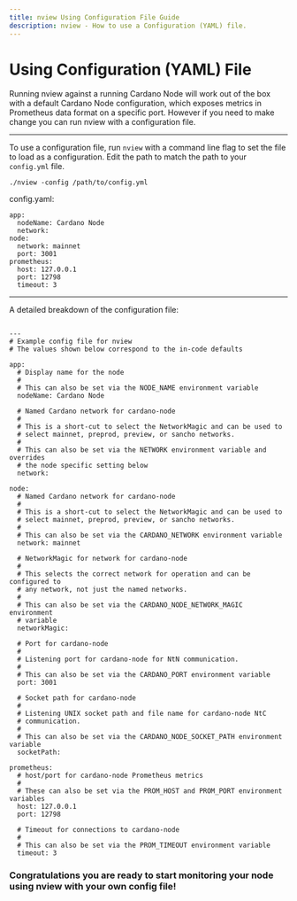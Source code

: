 ```yaml
---
title: nview Using Configuration File Guide
description: nview - How to use a Configuration (YAML) file.
---
```


# Using Configuration (YAML) File

Running nview against a running Cardano Node will work out of the box with a default Cardano Node configuration, which exposes metrics in Prometheus data format on a specific port. However if you need to make change you can run nview with a configuration file.

***

To use a configuration file, run `nview` with a command line flag to set the file to load as a configuration. Edit the path to match the path to your `config.yml` file.

```
./nview -config /path/to/config.yml
```

config.yaml:

```
app:
  nodeName: Cardano Node
  network:
node:
  network: mainnet
  port: 3001
prometheus:
  host: 127.0.0.1
  port: 12798
  timeout: 3
```

***

A detailed breakdown of the configuration file:

```

---
# Example config file for nview
# The values shown below correspond to the in-code defaults

app:
  # Display name for the node
  #
  # This can also be set via the NODE_NAME environment variable
  nodeName: Cardano Node

  # Named Cardano network for cardano-node
  #
  # This is a short-cut to select the NetworkMagic and can be used to
  # select mainnet, preprod, preview, or sancho networks.
  #
  # This can also be set via the NETWORK environment variable and overrides
  # the node specific setting below
  network:

node:
  # Named Cardano network for cardano-node
  #
  # This is a short-cut to select the NetworkMagic and can be used to
  # select mainnet, preprod, preview, or sancho networks.
  #
  # This can also be set via the CARDANO_NETWORK environment variable
  network: mainnet

  # NetworkMagic for network for cardano-node
  #
  # This selects the correct network for operation and can be configured to
  # any network, not just the named networks.
  #
  # This can also be set via the CARDANO_NODE_NETWORK_MAGIC environment
  # variable
  networkMagic:

  # Port for cardano-node
  #
  # Listening port for cardano-node for NtN communication.
  #
  # This can also be set via the CARDANO_PORT environment variable
  port: 3001

  # Socket path for cardano-node
  #
  # Listening UNIX socket path and file name for cardano-node NtC
  # communication.
  #
  # This can also be set via the CARDANO_NODE_SOCKET_PATH environment variable
  socketPath:

prometheus:
  # host/port for cardano-node Prometheus metrics
  #
  # These can also be set via the PROM_HOST and PROM_PORT environment variables
  host: 127.0.0.1
  port: 12798

  # Timeout for connections to cardano-node
  #
  # This can also be set via the PROM_TIMEOUT environment variable
  timeout: 3

```

### Congratulations you are ready to start monitoring your node using nview with your own config file!
